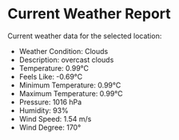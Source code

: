 # Current Weather Report
Current weather data for the selected location:
- Weather Condition: Clouds
- Description: overcast clouds
- Temperature: 0.99°C
- Feels Like: -0.69°C
- Minimum Temperature: 0.99°C
- Maximum Temperature: 0.99°C
- Pressure: 1016 hPa
- Humidity: 93%
- Wind Speed: 1.54 m/s
- Wind Degree: 170°
